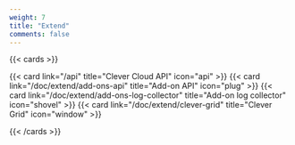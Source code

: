 ```yaml
---
weight: 7
title: "Extend"
comments: false
---
```


{{< cards >}}

  {{< card link="/api" title="Clever Cloud API" icon="api" >}}
  {{< card link="/doc/extend/add-ons-api" title="Add-on API" icon="plug" >}}
  {{< card link="/doc/extend/add-ons-log-collector" title="Add-on log collector" icon="shovel" >}}
  {{< card link="/doc/extend/clever-grid" title="Clever Grid" icon="window" >}}
  
{{< /cards >}}
